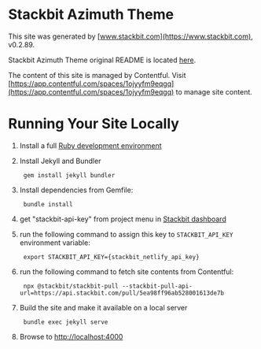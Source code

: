 # Stackbit Azimuth Theme

This site was generated by [www.stackbit.com](https://www.stackbit.com), v0.2.89.

Stackbit Azimuth Theme original README is located [here](./README.theme.md).

The content of this site is managed by Contentful. Visit [https://app.contentful.com/spaces/1ojyyfm9eqgq](https://app.contentful.com/spaces/1ojyyfm9eqgq) to manage site content.

# Running Your Site Locally

1. Install a full [Ruby development environment](https://jekyllrb.com/docs/installation/)

1. Install Jekyll and Bundler

        gem install jekyll bundler

1. Install dependencies from Gemfile:

        bundle install

1. get "stackbit-api-key" from project menu in [Stackbit dashboard](https://app.stackbit.com/dashboard)

1. run the following command to assign this key to `STACKBIT_API_KEY` environment variable:

        export STACKBIT_API_KEY={stackbit_netlify_api_key}

1. run the following command to fetch site contents from Contentful:

        npx @stackbit/stackbit-pull --stackbit-pull-api-url=https://api.stackbit.com/pull/5ea98ff96ab528001613de7b

1. Build the site and make it available on a local server

        bundle exec jekyll serve

1. Browse to [http://localhost:4000](http://localhost:4000)
